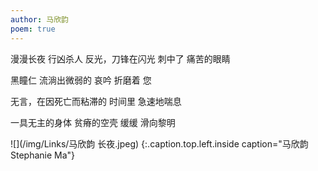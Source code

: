 ```yaml
---
author: 马欣韵
poem: true
---
```


漫漫长夜
行凶杀人
反光，刀锋在闪光
刺中了
痛苦的眼睛

黑瞳仁
流淌出微弱的
哀吟
折磨着
您

无言，在因死亡而粘滞的
时间里
急速地喘息

一具无主的身体
贫瘠的空壳
缓缓
滑向黎明

![](/img/Links/马欣韵 长夜.jpeg) 
{:.caption.top.left.inside caption="马欣韵 Stephanie Ma"}



